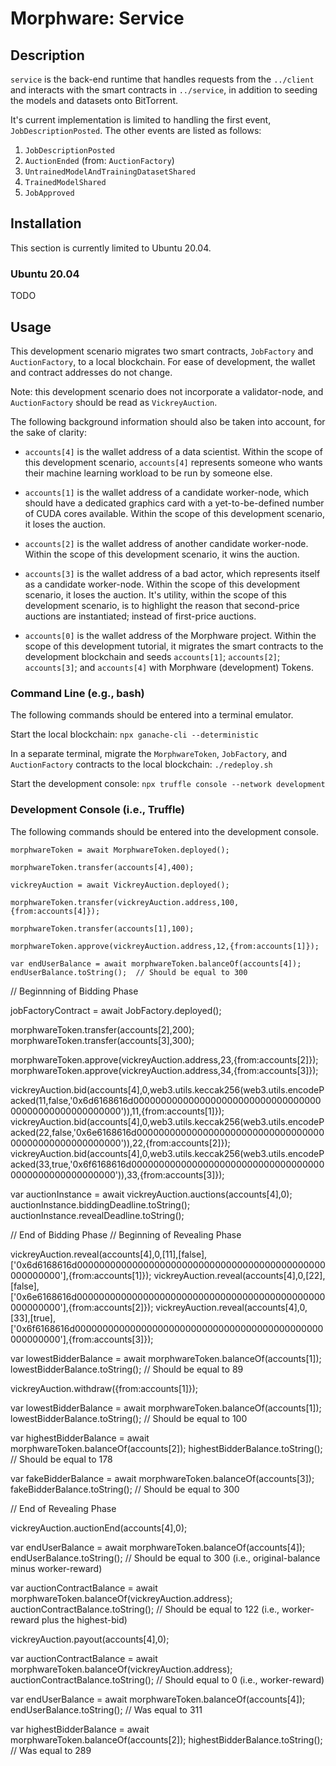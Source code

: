# Morphware: Service

## Description

`service` is the back-end runtime that handles requests from the
`../client` and interacts with the smart contracts in `../service`, in
addition to seeding the models and datasets onto BitTorrent.

It's current implementation is limited to handling the first event,
`JobDescriptionPosted`.  The other events are listed as follows:

1. `JobDescriptionPosted`
2. `AuctionEnded` (from: `AuctionFactory`)
3. `UntrainedModelAndTrainingDatasetShared`
4. `TrainedModelShared`
5. `JobApproved`

## Installation

This section is currently limited to Ubuntu 20.04.

### Ubuntu 20.04

TODO

## Usage

This development scenario migrates two smart contracts, `JobFactory`
and `AuctionFactory`, to a local blockchain.  For ease of development,
the wallet and contract addresses do not change.

Note: this development scenario does not incorporate a validator-node,
and `AuctionFactory` should be read as `VickreyAuction`.

The following background information should also be taken into account,
for the sake of clarity:

- `accounts[4]` is the wallet address of a data scientist. Within the
scope of this development scenario, `accounts[4]` represents someone 
who wants their machine learning workload to be run by someone else.

- `accounts[1]` is the wallet address of a candidate worker-node, which
should have a dedicated graphics card with a yet-to-be-defined number
of CUDA cores available.  Within the scope of this development
scenario, it loses the auction.

- `accounts[2]` is the wallet address of another candidate worker-node.
Within the scope of this development scenario, it wins the auction.

- `accounts[3]` is the wallet address of a bad actor, which represents
itself as a candidate worker-node. Within the scope of this development
scenario, it loses the auction. It's utility, within the scope of this
development scenario, is to highlight the reason that second-price
auctions are instantiated; instead of first-price auctions.

- `accounts[0]` is the wallet address of the Morphware project. Within
the scope of this development tutorial, it migrates the smart contracts
to the development blockchain and seeds `accounts[1]`; `accounts[2]`;
`accounts[3]`; and `accounts[4]` with Morphware (development) Tokens.

### Command Line (e.g., bash)

The following commands should be entered into a terminal emulator.

Start the local blockchain:
`npx ganache-cli --deterministic`

In a separate terminal, migrate the `MorphwareToken`, `JobFactory`, and
`AuctionFactory` contracts to the local blockchain:
`./redeploy.sh`

Start the development console:
`npx truffle console --network development`

### Development Console (i.e., Truffle)

The following commands should be entered into the development console.

`morphwareToken = await MorphwareToken.deployed();`

`morphwareToken.transfer(accounts[4],400);`

`vickreyAuction = await VickreyAuction.deployed();`

`morphwareToken.transfer(vickreyAuction.address,100,{from:accounts[4]});`

`morphwareToken.transfer(accounts[1],100);`

`morphwareToken.approve(vickreyAuction.address,12,{from:accounts[1]});`

`var endUserBalance = await morphwareToken.balanceOf(accounts[4]);`
`endUserBalance.toString();  // Should be equal to 300`

// Beginnning of Bidding Phase

jobFactoryContract = await JobFactory.deployed();

morphwareToken.transfer(accounts[2],200);
morphwareToken.transfer(accounts[3],300);

morphwareToken.approve(vickreyAuction.address,23,{from:accounts[2]});
morphwareToken.approve(vickreyAuction.address,34,{from:accounts[3]});

vickreyAuction.bid(accounts[4],0,web3.utils.keccak256(web3.utils.encodePacked(11,false,'0x6d6168616d000000000000000000000000000000000000000000000000000000')),11,{from:accounts[1]});
vickreyAuction.bid(accounts[4],0,web3.utils.keccak256(web3.utils.encodePacked(22,false,'0x6e6168616d000000000000000000000000000000000000000000000000000000')),22,{from:accounts[2]});
vickreyAuction.bid(accounts[4],0,web3.utils.keccak256(web3.utils.encodePacked(33,true,'0x6f6168616d000000000000000000000000000000000000000000000000000000')),33,{from:accounts[3]});

var auctionInstance = await vickreyAuction.auctions(accounts[4],0);
auctionInstance.biddingDeadline.toString();
auctionInstance.revealDeadline.toString();

// End of Bidding Phase
// Beginning of Revealing Phase

vickreyAuction.reveal(accounts[4],0,[11],[false],['0x6d6168616d000000000000000000000000000000000000000000000000000000'],{from:accounts[1]});
vickreyAuction.reveal(accounts[4],0,[22],[false],['0x6e6168616d000000000000000000000000000000000000000000000000000000'],{from:accounts[2]});
vickreyAuction.reveal(accounts[4],0,[33],[true],['0x6f6168616d000000000000000000000000000000000000000000000000000000'],{from:accounts[3]});

var lowestBidderBalance = await morphwareToken.balanceOf(accounts[1]);
lowestBidderBalance.toString();  // Should be equal to 89

vickreyAuction.withdraw({from:accounts[1]});

var lowestBidderBalance = await morphwareToken.balanceOf(accounts[1]);
lowestBidderBalance.toString();  // Should be equal to 100

var highestBidderBalance = await morphwareToken.balanceOf(accounts[2]);
highestBidderBalance.toString(); // Should be equal to 178

var fakeBidderBalance = await morphwareToken.balanceOf(accounts[3]);
fakeBidderBalance.toString();    // Should be equal to 300


// End of Revealing Phase

vickreyAuction.auctionEnd(accounts[4],0);

var endUserBalance = await morphwareToken.balanceOf(accounts[4]);
endUserBalance.toString();    // Should be equal to 300 (i.e., original-balance minus worker-reward)

var auctionContractBalance = await morphwareToken.balanceOf(vickreyAuction.address);
auctionContractBalance.toString();     // Should be equal to 122 (i.e., worker-reward plus the highest-bid)

vickreyAuction.payout(accounts[4],0);

var auctionContractBalance = await morphwareToken.balanceOf(vickreyAuction.address);
auctionContractBalance.toString();     // Should equal to 0 (i.e., worker-reward)

var endUserBalance = await morphwareToken.balanceOf(accounts[4]);
endUserBalance.toString();    // Was equal to 311

var highestBidderBalance = await morphwareToken.balanceOf(accounts[2]);
highestBidderBalance.toString(); // Was equal to 289
